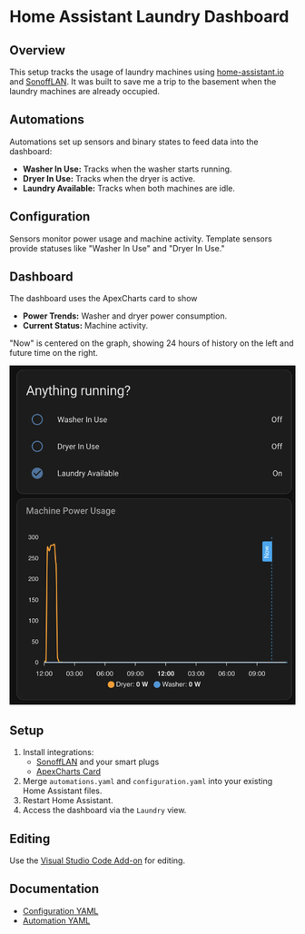 # Home Assistant Laundry Dashboard

## Overview
This setup tracks the usage of laundry machines using [home-assistant.io](https://www.home-assistant.io/) and [SonoffLAN](https://github.com/AlexxIT/SonoffLAN). It was built to save me a trip to the basement when the laundry machines are already occupied.

## Automations
Automations set up sensors and binary states to feed data into the dashboard:
- **Washer In Use:** Tracks when the washer starts running.
- **Dryer In Use:** Tracks when the dryer is active.
- **Laundry Available:** Tracks when both machines are idle.

## Configuration
Sensors monitor power usage and machine activity. Template sensors provide statuses like "Washer In Use" and "Dryer In Use."

## Dashboard
The dashboard uses the ApexCharts card to show
- **Power Trends:** Washer and dryer power consumption.
- **Current Status:** Machine activity.

"Now" is centered on the graph, showing 24 hours of history on the left and future time on the right.

<img src="img/cards.png" alt="Dashboard Cards" width="600">

## Setup
1. Install integrations:
   - [SonoffLAN](https://github.com/AlexxIT/SonoffLAN) and your smart plugs
   - [ApexCharts Card](https://github.com/RomRider/apexcharts-card)
2. Merge `automations.yaml` and `configuration.yaml` into your existing Home Assistant files.
3. Restart Home Assistant.
4. Access the dashboard via the `Laundry` view.

## Editing
Use the [Visual Studio Code Add-on](https://community.home-assistant.io/t/home-assistant-community-add-on-visual-studio-code/107863) for editing.

## Documentation
- [Configuration YAML](https://www.home-assistant.io/docs/configuration/yaml/)
- [Automation YAML](https://www.home-assistant.io/docs/automation/yaml/)

